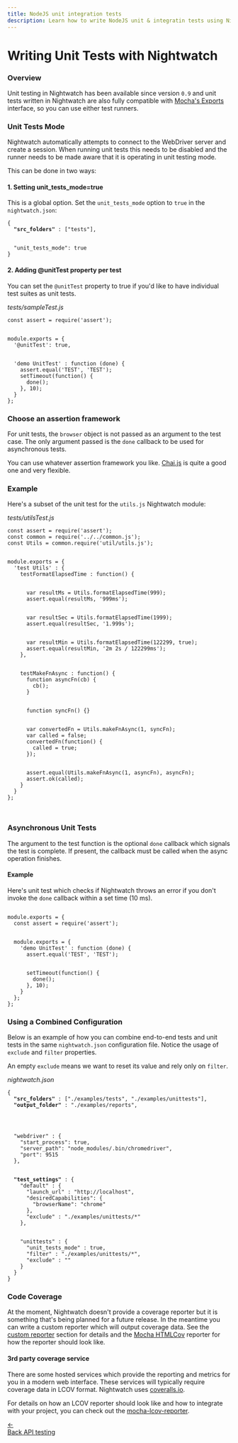 ```yaml
---
title: NodeJS unit integration tests
description: Learn how to write NodeJS unit & integratin tests using Nightwatch
---
```



<div class="page-header"><h1>Writing Unit Tests with Nightwatch</h1></div>

### Overview

Unit testing in Nightwatch has been available since version `0.9` and unit tests written in Nightwatch are also fully compatible with [Mocha's Exports](https://mochajs.org/#exports) interface, so you can use either test runners.

### Unit Tests Mode
Nightwatch automatically attempts to connect to the WebDriver server and create a session. When running unit tests this needs to be disabled and the runner needs to be made aware that it is operating in unit testing mode.

This can be done in two ways:

#### 1. Setting unit_tests_mode=true

This is a global option. Set the `unit_tests_mode` option to `true` in the `nightwatch.json`:

<pre><code class="language-javascript">{
  <strong>"src_folders"</strong> : ["tests"],
  <br>
  "unit_tests_mode": true
}</code></pre>

#### 2. Adding @unitTest property per test

You can set the `@unitTest` property to true if you'd like to have individual test suites as unit tests.

<div class="sample-test"><i>tests/sampleTest.js</i>
<pre class="line-numbers" data-language="javascript"><code class="language-javascript">const assert = require('assert');
<br>
module.exports = {
  '@unitTest': true,
  <br>
  'demo UnitTest' : function (done) {
    assert.equal('TEST', 'TEST');
    setTimeout(function() {
      done();
    }, 10);
  }
};
</code></pre>
</div>

### Choose an assertion framework
For unit tests, the `browser` object is not passed as an argument to the test case. The only argument passed is the `done` callback to be used for asynchronous tests.

You can use whatever assertion framework you like. [Chai.js](https://chaijs.com/) is quite a good one and very flexible.

### Example
Here's a subset of the unit test for the `utils.js` Nightwatch module:

<div class="sample-test"><i>tests/utilsTest.js</i>
<pre data-language="javascript"><code class="language-javascript">const assert = require('assert');
const common = require('../../common.js');
const Utils = common.require('util/utils.js');
<br>
module.exports = {
  'test Utils' : {
    testFormatElapsedTime : function() {
      <br>
      var resultMs = Utils.formatElapsedTime(999);
      assert.equal(resultMs, '999ms');
      <br>
      var resultSec = Utils.formatElapsedTime(1999);
      assert.equal(resultSec, '1.999s');
      <br>
      var resultMin = Utils.formatElapsedTime(122299, true);
      assert.equal(resultMin, '2m 2s / 122299ms');
    },
    <br>
    testMakeFnAsync : function() {
      function asyncFn(cb) {
        cb();
      }
      <br>
      function syncFn() {}
      <br>
      var convertedFn = Utils.makeFnAsync(1, syncFn);
      var called = false;
      convertedFn(function() {
        called = true;
      });
      <br>
      assert.equal(Utils.makeFnAsync(1, asyncFn), asyncFn);
      assert.ok(called);
    }
  }
};
<br>
</code></pre>
</div>

### Asynchronous Unit Tests

The argument to the test function is the optional `done` callback which signals the test is complete.
If present, the callback must be called when the async operation finishes.

#### Example
Here's unit test which checks if Nightwatch throws an error if you don't invoke the `done` callback within a set time (10 ms).

<div class="sample-test">
<pre data-language="javascript"><code class="language-javascript">
module.exports = {
  const assert = require('assert');
  <br>
  module.exports = {
    'demo UnitTest' : function (done) {
      assert.equal('TEST', 'TEST');
      <br>
      setTimeout(function() {  
        done();
      }, 10);
    }
  };
};
</code></pre>
</div>

### Using a Combined Configuration

Below is an example of how you can combine end-to-end tests and unit tests in the same `nightwatch.json` configuration file.
Notice the usage of `exclude` and `filter` properties.

An empty `exclude` means we want to reset its value and rely only on `filter`.
<div class="sample-test"><i>nightwatch.json</i>
<pre><code class="language-javascript">{
  <strong>"src_folders"</strong> : ["./examples/tests", "./examples/unittests"],
  <strong>"output_folder"</strong> : "./examples/reports",
  <br>
  <br>
  "webdriver" : {
    "start_process": true,
    "server_path": "node_modules/.bin/chromedriver",
    "port": 9515
  },
  <br>
  <strong>"test_settings"</strong> : {
    "default" : {
      "launch_url" : "http://localhost",
      "desiredCapabilities": {
        "browserName": "chrome"
      },
      "exclude" : "./examples/unittests/*"
    },
    <br>
    "unittests" : {
      "unit_tests_mode" : true,
      "filter" : "./examples/unittests/*",
      "exclude" : ""
    }
  }
}</code></pre></div>

### Code Coverage
At the moment, Nightwatch doesn't provide a coverage reporter but it is something that's being planned for a future release.
In the meantime you can write a custom reporter which will output coverage data. See the [custom reporter](https://nightwatchjs.org/guide/extending-nightwatch/adding-custom-reporters.html) section for details and the [Mocha HTMLCov](https://mochajs.org/#htmlcov) reporter for how the reporter should look like.

#### 3rd party coverage service
There are some hosted services which provide the reporting and metrics for you in a modern web interface. These services will typically require coverage data in LCOV format. Nightwatch uses [coveralls.io](https://coveralls.io/github/nightwatchjs/nightwatch?branch=main).

For details on how an LCOV reporter should look like and how to integrate with your project, you can check out the [mocha-lcov-reporter](https://www.npmjs.com/package/mocha-lcov-reporter).

 <div class="doc-pagination pt-40">
  <div class="previous">
    <a href="https://nightwatchjs.org/guide/writing-tests/api-testing.html">
      <span>←</span>
        <div class="d-flex flex-column">
          <span class="smallT">Back</span>
          <span class="bigT">API testing</span>
        </div>
    </a>
  </div>
</div>
